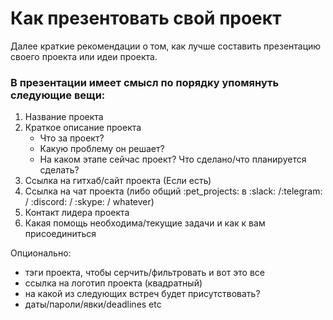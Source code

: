 # Как презентовать свой проект

Далее краткие рекомендации о том, как лучше составить презентацию своего проекта или идеи проекта. 

### В презентации имеет смысл по порядку упомянуть следующие вещи:
1. Название проекта
2. Краткое описание проекта
    * Что за проект?
    * Какую проблему он решает?
    * На каком этапе сейчас проект? Что сделано/что планируется сделать?
3. Ссылка на гитхаб/сайт проекта (Если есть)
4. Ссылка на чат проекта (либо общий :pet_projects: в :slack: /:telegram: / :discord: / :skype: / whatever)
5. Контакт лидера проекта
6. Какая помощь необходима/текущие задачи и как к вам присоединиться

Опционально:
* тэги проекта, чтобы серчить/фильтровать и вот это все
* ссылка на логотип проекта (квадратный)
* на какой из следующих встреч будет присутствовать?
* даты/пароли/явки/deadlines etc
